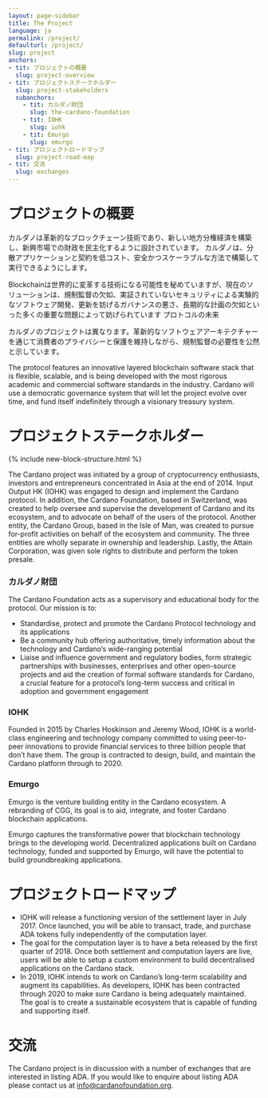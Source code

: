 ```yaml
---
layout: page-sidebar
title: The Project
language: ja
permalink: /project/
defaulturl: /project/
slug: project
anchors:
- tit: プロジェクトの概要
  slug: project-overview
- tit: プロジェクトステークホルダー
  slug: project-stakeholders
  subanchors:
    - tit: カルダノ財団
      slug: the-cardano-foundation
    - tit: IOHK
      slug: iohk
    - tit: Emurgo
      slug: emurgo
- tit: プロジェクトロードマップ
  slug: project-road-map
- tit: 交流
  slug: exchanges
---
```

<h1 id="project-overview">プロジェクトの概要</h1>

カルダノは革新的なブロックチェーン技術であり、新しい地方分権経済を構築し、新興市場での財政を民主化するように設計されています。 カルダノは、分散アプリケーションと契約を低コスト、安全かつスケーラブルな方法で構築して実行できるようにします。

Blockchainは世界的に変革する技術になる可能性を秘めていますが、現在のソリューションは、規制監督の欠如、実証されていないセキュリティによる実験的なソフトウェア開発、更新を妨げるガバナンスの悪さ、長期的な計画の欠如といった多くの重要な問題によって妨げられています プロトコルの未来

カルダノのプロジェクトは異なります。革新的なソフトウェアアーキテクチャーを通じて消費者のプライバシーと保護を維持しながら、規制監督の必要性を公然と示しています。

The protocol features an innovative layered blockchain software stack that is flexible, scalable, and is being developed with the most rigorous academic and commercial software standards in the industry. Cardano will use a democratic governance system that will let the project evolve over time, and fund itself indefinitely through a visionary treasury system.

<h1 id="project-stakeholders">プロジェクトステークホルダー</h1>

{% include new-block-structure.html %}

The Cardano project was initiated by a group of cryptocurrency enthusiasts, investors and entrepreneurs concentrated in Asia at the end of 2014. Input Output HK (IOHK) was engaged to design and implement the Cardano protocol. In addition, the Cardano Foundation, based in Switzerland, was created to help oversee and supervise the development of Cardano and its ecosystem, and to advocate on behalf of the users of the protocol. Another entity, the Cardano Group, based in the Isle of Man, was created to pursue for-profit activities on behalf of the ecosystem and community. The three entities are wholly separate in ownership and leadership. Lastly, the Attain Corporation, was given sole rights to distribute and perform the token presale.

<h3 id="the-cardano-foundation">カルダノ財団</h3>

The Cardano Foundation acts as a supervisory and educational body for the protocol. Our mission is to:

* Standardise, protect and promote the Cardano Protocol technology and its applications
* Be a community hub offering authoritative, timely information about the technology and Cardano’s wide-ranging potential
* Liaise and influence government and regulatory bodies, form strategic partnerships with businesses, enterprises and other open-source projects and aid the creation of formal software standards for Cardano, a crucial feature for a protocol’s long-term success and critical in adoption and government engagement

<h3 id="iohk">IOHK</h3>

Founded in 2015 by Charles Hoskinson and Jeremy Wood, IOHK is a world-class engineering and technology company committed to using peer-to-peer innovations to provide financial services to three billion people that don’t have them.
The group is contracted to design, build, and maintain the Cardano platform through to 2020. 

<h3 id="emurgo">Emurgo</h3>

Emurgo is the venture building entity in the Cardano ecosystem. A rebranding of CGG, its goal is to aid, integrate, and foster Cardano blockchain applications.
 
Emurgo captures the transformative power that blockchain technology brings to the developing world. Decentralized applications built on Cardano technology, funded and supported by Emurgo, will have the potential to build groundbreaking applications.

<h1 id="project-road-map">プロジェクトロードマップ</h1>

* IOHK will release a functioning version of the settlement layer in July 2017. Once launched, you will be able to transact, trade, and purchase ADA tokens fully independently of the computation layer.
* The goal for the computation layer is to have a beta released by the first quarter of 2018. Once both settlement and computation layers are live, users will be able  to setup a custom environment to build decentralised applications on the Cardano stack.
* In 2019, IOHK intends to work on Cardano’s long-term scalability and augment its capabilities. As developers, IOHK has been contracted through 2020 to make sure Cardano is being adequately maintained. The goal is to create a sustainable ecosystem that is capable of funding and supporting itself.

<h1 id="exchanges">交流</h1>

The Cardano project is in discussion with a number of exchanges that are interested in listing ADA. If you would like to enquire about listing ADA please contact us at info@cardanofoundation.org.

